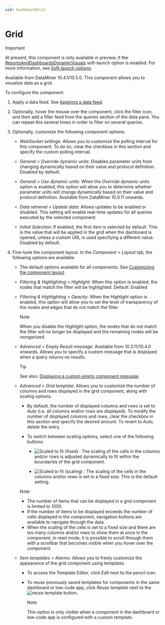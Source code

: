 ```yaml
---
uid: DashboardGrid
---
```


# Grid

> [!IMPORTANT]
> At present, this component is only available in preview, if the [ReportsAndDashboardsDynamicVisuals](xref:Overview_of_Soft_Launch_Options#reportsanddashboardsdynamicvisuals) soft-launch option is enabled. For more information, see [Soft-launch options](xref:SoftLaunchOptions).

Available from DataMiner 10.4.1/10.5.0<!--RN 34761-->. This component allows you to visualize data as a grid.

To configure the component:

1. Apply a data feed. See [Applying a data feed](xref:Apply_Data_Feed).

1. Optionally, hover the mouse over the component, click the filter icon, and then add a filter feed from the *queries* section of the data pane. You can repeat this several times in order to filter on several queries<!--RN 34761-->.

1. Optionally, customize the following component options:

   - *WebSocket settings*: Allows you to customize the polling interval for this component. To do so, clear the checkbox in this section and specify the custom polling interval.

   - *General > Override dynamic units*: Disables parameter units from changing dynamically based on their value and protocol definition. Disabled by default.

   - *General > Use dynamic units*: When the *Override dynamic units* option is enabled, this option will allow you to determine whether parameter units will change dynamically based on their value and protocol definition. Available from DataMiner 10.0.11 onwards.

   - *Data retrieval > Update data*: Allows updates to be enabled or disabled. This setting will enable real-time updates for all queries executed by the selected component<!--RN 37269-->.

   - *Initial Selection*: If enabled, the first item is selected by default. This is the value that will be applied in the grid when the dashboard is opened, unless a custom URL is used specifying a different value. Disabled by default.

1. Fine-tune the component layout. In the *Component* > *Layout* tab, the following options are available:

   - The default options available for all components. See [Customizing the component layout](xref:Customize_Component_Layout).

   - *Filtering & Highlighting > Highlight*: When this option is enabled, the nodes that match the filter will be highlighted. Default: Enabled

   - *Filtering & Highlighting > Opacity*: When the *Highlight* option is enabled, this option will allow you to set the level of transparency of the nodes and edges that do not match the filter.

     > [!NOTE]
     > When you disable the *Highlight* option, the nodes that do not match the filter will no longer be displayed and the remaining nodes will be reorganized.

   - *Advanced > Empty Result message*: Available from 10.3.11/10.4.0 onwards<!-- RN 37173 -->. Allows you to specify a custom message that is displayed when a query returns no results.

     > [!TIP]
     > See also: [Displaying a custom empty component message](xref:Tutorial_Dashboards_Displaying_a_custom_empty_component_message).

   - *Advanced > Grid template*: Allows you to customize the number of columns and rows displayed in the grid component, along with scaling options<!--RN 34761 + 34781-->.

     - By default, the number of displayed columns and rows is set to *Auto* (i.e. all columns and/or rows are displayed). To modify the number of displayed columns and rows, clear the checkbox in this section and specify the desired amount. To revert to *Auto*, delete the entry.

     - To switch between scaling options, select one of the following buttons:

       - ![Scaled to fit (fixed)](~/user-guide/images/Fixed.png) : The scaling of the cells in the columns and/or rows is adjusted dynamically to fit within the boundaries of the grid component.

       - ![Scaled to fit (scaling)](~/user-guide/images/Scaling.png) : The scaling of the cells in the columns and/or rows is set to a fixed size. This is the default setting.

     > [!NOTE]
     >
     > - The number of items that can be displayed in a grid component is limited to 1000<!--RN 37699-->.
     > - If the number of items to be displayed exceeds the number of cells displayed in the component, navigation buttons are available to navigate through the data<!--RN 34761-->.
     > - When the scaling of the cells is set to a fixed size and there are too many columns and/or rows to show them at once in the component, in read mode, it is possible to scroll through them with a scrollbar that becomes visible when you hover over the component<!--RN 37699-->.

   - *Item templates > Alarms*: Allows you to freely customize the appearance of the grid component using templates<!--RN 34761-->.

     - To access the Template Editor, click *Edit* next to the pencil icon.

     - To reuse previously saved templates for components in the same dashboard or low-code app, click *Reuse template* next to the ![reuse template](~/user-guide/images/Reuse_Template.png) button<!--RN 34948-->.

       > [!NOTE]
       > This option is only visible when a component in the dashboard or low-code app is configured with a custom template.
